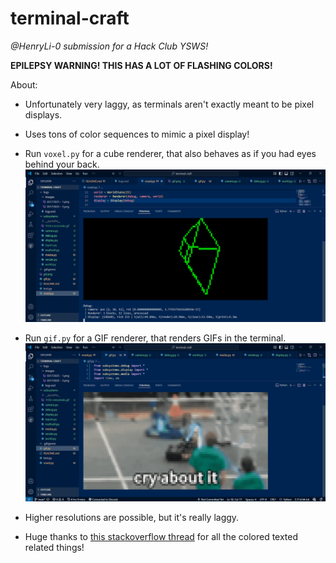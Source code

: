 # terminal-craft

*@HenryLi-0 submission for a Hack Club YSWS!*

**EPILEPSY WARNING! THIS HAS A LOT OF FLASHING COLORS!**

About:

- Unfortunately very laggy, as terminals aren't exactly meant to be pixel displays.

- Uses tons of color sequences to mimic a pixel display! 

- Run `voxel.py` for a cube renderer, that also behaves as if you had eyes behind your back.
![](voxel.png)

- Run `gif.py` for a GIF renderer, that renders GIFs in the terminal.
![](gif.png)

- Higher resolutions are possible, but it's really laggy.

- Huge thanks to [this stackoverflow thread](https://stackoverflow.com/questions/4842424/list-of-ansi-color-escape-sequences) for all the colored texted related things!